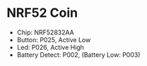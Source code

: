 # NRF52 Coin
* Chip: NRF52832AA
* Button: P025, Active Low
* Led: P026, Active High
* Battery Detect: P002, (Battery Low: P003)
